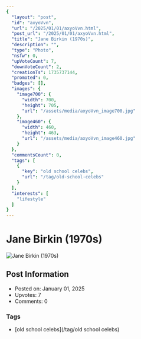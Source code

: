 ```yaml
---
{
  "layout": "post",
  "id": "axyoVvn",
  "url": "/2025/01/01/axyoVvn.html",
  "post_url": "/2025/01/01/axyoVvn.html",
  "title": "Jane Birkin (1970s)",
  "description": "",
  "type": "Photo",
  "nsfw": 0,
  "upVoteCount": 7,
  "downVoteCount": 2,
  "creationTs": 1735737144,
  "promoted": 0,
  "badges": [],
  "images": {
    "image700": {
      "width": 700,
      "height": 705,
      "url": "/assets/media/axyoVvn_image700.jpg"
    },
    "image460": {
      "width": 460,
      "height": 463,
      "url": "/assets/media/axyoVvn_image460.jpg"
    }
  },
  "commentsCount": 0,
  "tags": [
    {
      "key": "old school celebs",
      "url": "/tag/old-school-celebs"
    }
  ],
  "interests": [
    "lifestyle"
  ]
}
---
```


# Jane Birkin (1970s)

![Jane Birkin (1970s)](/assets/media/axyoVvn_image700.jpg)

## Post Information

- Posted on: January 01, 2025
- Upvotes: 7
- Comments: 0

### Tags

- [old school celebs](/tag/old school celebs)
